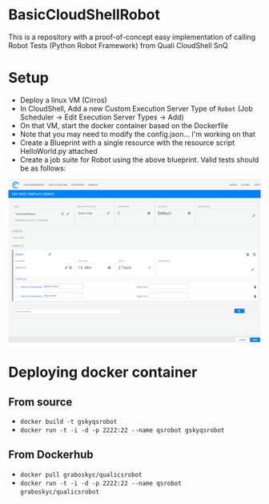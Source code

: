 # BasicCloudShellRobot
This is a repository with a proof-of-concept easy implementation of calling Robot Tests (Python Robot Framework) from Quali CloudShell SnQ

# Setup
* Deploy a linux VM (Cirros)
* In CloudShell, Add a new Custom Execution Server Type of `Robot` (Job Scheduler -> Edit Execution Server Types -> Add)
* On that VM, start the docker container based on the Dockerfile 
* Note that you may need to modify the config.json... I'm working on that
* Create a Blueprint with a single resource with the resource script HelloWorld.py attached
* Create a job suite for Robot using the above blueprint. Valid tests should be as follows:

![](Images/SnQSS.PNG)

# Deploying docker container
## From source
* `docker build -t gskyqsrobot`
* `docker run -t -i -d -p 2222:22 --name qsrobot gskyqsrobot `

## From Dockerhub
* `docker pull graboskyc/qualicsrobot`
* `docker run -t -i -d -p 2222:22 --name qsrobot graboskyc/qualicsrobot `
